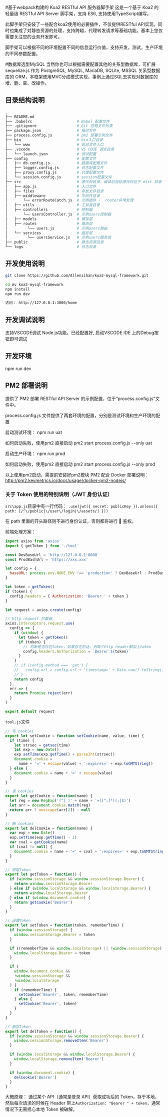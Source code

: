  #基于webpack构建的 Koa2 RESTful API 服务器脚手架
 这是一个基于 Koa2 的轻量级 RESTful API Server 脚手架，支持 ES6, 支持使用TypeScript编写。

此脚手架只安装了一些配合koa2使用的必要插件，不仅提供RESTful API实现，同时也集成了对静态资源的处理，支持跨越，代理转发请求等基础功能。基本上您仅需要关注您的业务开发即可。

脚手架可以根据不同的环境配置不同的信息运行价值，支持开发，测试，生产环境的不同参数配置。

 #数据库选型MySQL
当然你也可以根据需要配置其他的关系型数据库，可扩展 sequelize.js 作为 PostgreSQL, MySQL, MariaDB, SQLite, MSSQL 关系型数据库的 ORM，本框架使用MVC分成模式实现，事例上通过SQL去实现对数据库的增、删、查、改操作。

 ## 目录结构说明

```bash
.
├── README.md
├── .babelrc                    # Babel 配置文件
├── .gitignore                  # Git 忽略文件列表
├── package.json                # 描述文件
├── process.config.js           # pm2 部署示例文件
├── bin                         # bin入口目录
│   └── www                     # 启动文件入口
├── .vscode                     # VS CODE 调式目录
│   └── launch.json             # 调试配置
├── config                      # 配置文件
│   ├── db.config.js            # 数据库配置文件
│   ├── logger.config.js        # 日志配置文件
│   ├── proxy.config.js         # 代理配置文件
│   └── session.config.js       # session配置文件
├── src                         # 源代码目录，编译后目标源代码位于 dist 目录
│   ├── app.js                  # 入口文件
│   ├── files                   # 存放文件目录
│   ├── middleware              # 中间件目录
│       └── errorRouteCatch.js  # 示例插件 -  router异常处理
│   ├── utils                   # 工具类目录
│   ├── controllers             # 控制器
│       └── usersController.js  # 示例users控制器
│   ├── models                  # 模型层
│   ├── routes                  # 路由层
│         └── users.js          # 示例users路由
│   └── services                # 服务层
│         └── usersService.js   # 示例users服务层
├── public                      # 静态资源目录
└── logs                        # 日志目录
```

## 开发使用说明

```bash
git clone https://github.com/Allenzihan/koa2-mysql-framework.git

cd mv koa2-mysql-framework
npm install
npm run dev

访问： http://127.0.0.1:3000/home
```
## 开发调试说明

支持VSCODE调试 Node.js功能，已经配置好, 启动VSCODE IDE 上的Debug按钮即可调试


## 开发环境
 
npm run dev

## PM2 部署说明
提供了 PM2 部署 RESTful API Server 的示例配置，位于“process.config.js”文件中。

process.config.js 文件提供了两套环境的配置，分别是测试环境和生产环境的配置

启动测试环境：
npm run uat

如何启动失败，使用pm2 直接启动
pm2 start process.config.js --only uat

启动生产环境：
npm run prod

如何启动失败，使用pm2 直接启动
pm2 start process.config.js --only prod

以上使用pm2启动，需提前安装好pm2模块
PM2 配合 Docker 部署说明： http://pm2.keymetrics.io/docs/usage/docker-pm2-nodejs/

### 关于 Token 使用的特别说明（JWT 身份认证）

`src\app.js`目录中有一行代码：
`.use(jwt({ secret: publicKey }).unless({ path: [/^\/public|\/user\/login|\/assets/] }))`

在 path 里面的开头路径则不进行身份认证，否则都将进行  鉴权。

前端处理方案：

```javascript
import axios from 'axios'
import { getToken } from './tool'

const DevBaseUrl = 'http://127.0.0.1:8080'
const ProdBashUrl = 'https://xxx.xxx'

let config = {
  baseURL: process.env.NODE_ENV !== 'production' ? DevBaseUrl : ProdBashUrl // 配置API接口地址
}

let token = getToken()
if (token) {
  config.headers = { Authorization: 'Bearer ' + token }
}

let request = axios.create(config)

// http request 拦截器
axios.interceptors.request.use(
  config => {
    if (window) {
      let token = getToken()
      if (token) {
        // 判断是否存在token，如果存在的话，则每个http header都加上token
        config.headers.Authorization = `Bearer ${token}`
      }
    }
    // if (config.method === 'get') {
    //   config.url = config.url + 'timestamp=' + Date.now().toString()
    // }
    return config
  },
  err => {
    return Promise.reject(err)
  }
)

export default request
```

`tool.js`文件

```javascript
// 写 cookies
export let setCookie = function setCookie(name, value, time) {
  if (time) {
    let strsec = getsec(time)
    let exp = new Date()
    exp.setTime(exp.getTime() + parseInt(strsec))
    document.cookie =
      name + '=' + escape(value) + ';expires=' + exp.toGMTString()
  } else {
    document.cookie = name + '=' + escape(value)
  }
}

// 读 cookies
export let getCookie = function(name) {
  let reg = new RegExp('(^| )' + name + '=([^;]*)(;|$)')
  let arr = document.cookie.match(reg)
  return arr ? unescape(arr[2]) : null
}

// 删 cookies
export let delCookie = function(name) {
  var exp = new Date()
  exp.setTime(exp.getTime() - 1)
  var cval = getCookie(name)
  if (cval != null) {
    document.cookie = name + '=' + cval + ';expires=' + exp.toGMTString()
  }
}

// 获取Token
export let getToken = function() {
  if (window.sessionStorage && window.sessionStorage.Bearer) {
    return window.sessionStorage.Bearer
  } else if (window.localStorage && window.localStorage.Bearer) {
    return window.localStorage.Bearer
  } else if (window.document.cookie) {
    return getCookie('Bearer')
  }
}

// 设置Token
export let setToken = function(token, rememberTime) {
  if (window.sessionStorage) {
    window.sessionStorage.Bearer = token
  }

  if ((rememberTime && window.localStorage) || !window.sessionStorage) {
    window.localStorage.Bearer = token
  }

  if (
    window.document.cookie &&
    !window.sessionStorage &&
    !window.localStorage
  ) {
    if (rememberTime) {
      setCookie('Bearer', token, rememberTime)
    } else {
      setCookie('Bearer', token)
    }
  }
}

// 删除Token
export let delToken = function() {
  if (window.sessionStorage && window.sessionStorage.Bearer) {
    window.sessionStorage.removeItem('Bearer')
  }

  if (window.localStorage && window.localStorage.Bearer) {
    window.localStorage.removeItem('Bearer')
  }

  if (window.document.cookie) {
    delCookie('Bearer')
  }
}
```

大概原理：
通过某个 API（通常是登录 API）获取成功后的 Token，存于本地，然后每次请求的时候在 Header 带上`Authorization: "Bearer " + token`，通常情况下无需担心本地 Token 被破解。